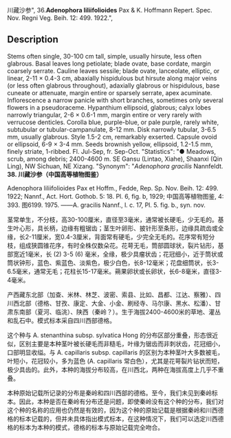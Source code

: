 川藏沙参",
36.**Adenophora liliifolioides** Pax & K. Hoffmann Repert. Spec. Nov. Regni Veg. Beih. 12: 499. 1922.",

## Description
Stems often single, 30-100 cm tall, simple, usually hirsute, less often glabrous. Basal leaves long petiolate; blade ovate, base cordate, margin coarsely serrate. Cauline leaves sessile; blade ovate, lanceolate, elliptic, or linear, 2-11 × 0.4-3 cm, abaxially hispidulous but hirsute along major veins (or less often glabrous throughout), adaxially glabrous or hispidulous, base cuneate or attenuate, margin entire or sparsely serrate, apex acuminate. Inflorescence a narrow panicle with short branches, sometimes only several flowers in a pseudoraceme. Hypanthium ellipsoid, glabrous; calyx lobes narrowly triangular, 2-6 × 0.6-1 mm, margin entire or very rarely with verrucose denticles. Corolla blue, purple-blue, or pale purple, rarely white, subtubular or tubular-campanulate, 8-12 mm. Disk narrowly tubular, 3-6.5 mm, usually glabrous. Style 1.5-2 cm, remarkably exserted. Capsule ovoid or ellipsoid, 6-9 × 3-4 mm. Seeds brownish yellow, ellipsoid, 1.2-1.5 mm, finely striate, 1-ribbed. Fl. Jul-Sep, fr. Sep-Oct.
  "Statistics": "● Meadows, scrub, among debris; 2400-4600 m. SE Gansu (Lintao, Xiahe), Shaanxi (Qin Ling), NW Sichuan, NE Xizang.
  "Synonym": "*Adenophora gracilis* Nannfeldt.
**38. 川藏沙参（中国高等植物图鉴）**

Adenophora liliifolioides Pax et Hoffm., Fedde, Rep. Sp. Nov. Beih. 12: 499. 1922; Nannf., Act. Hort. Gothob. 5: 18. Pl. 6, fig. b, 1929; 中国高等植物图鉴, 4: 393. 图6199. 1975. ——A. gracilis Nannf., l. c. 17, Pl. 5. fig. b., syn. nov.

茎常单生，不分枝，高30-100厘米，直径至3毫米，通常被长硬毛，少无毛的。基生叶心形，具长柄，边缘有粗锯齿；茎生叶卵形、披针形至条形，边缘具疏齿或全缘，长2-11厘米，宽0.4-3厘米，背面常有硬毛，少完全无毛的。花序常有短分枝，组成狭圆锥花序，有时全株仅数朵花。花萼无毛，筒部圆球状，裂片钻形，基部宽近1毫米，长 (2) 3-5 (6) 毫米，全缘，极少具瘤状齿；花冠细小，近于筒状或筒状钟形，蓝色、紫蓝色、淡紫色，极少白色，长8-12毫米；花盘细筒状，长3-6.5毫米，通常无毛；花柱长15-17毫米。蒴果卵状或长卵状，长6-8毫米，直径3-4毫米。

产西藏东北部（加查、米林、林芝、波密、索县、比如、昌都、江达、察雅）、四川西北部（德格、甘孜、康定、大金、小金、刷经寺、马尔康、黑水、松潘）、甘肃东南部（夏河、临洮）、陕西（秦岭？）。生于海拔2400-4600米的草地、灌丛和乱石中。模式标本采自四川西部德格。

这个种与 A. stenanthina subsp. sylvatica Hong 的分布区部分重叠，形态很近似，区别主要是本种茎叶被长硬毛而非糙毛，叶缘为锯齿而非刺状齿，花冠细小，口部明显收缢。与 A. capillaris subsp. capillaris 的区别为本种茎叶大多数被毛，叶短小，花冠较小，多为蓝色 (A. capillaris 常白色），尤其是花萼裂片钻状而短，极少具齿的。此外，本种的海拔分布较高，在川西北，两种在海拔高度上几乎不重叠。

本种原始记载所记录的分布是秦岭和四川西部的德格。至今，我们未见到秦岭标本。因此，本种是否在秦岭有分布还是问题，即使秦岭没有这个种的分布，我们对这个种的名称的应用也仍然是有效的，因为这个种的原始记载是根据秦岭和川西德格的标本记载的，但并未具体指出模式标本，在这种情况下，我们可以选定川西德格的标本为本种的模式，德格的标本与原始记载完全吻合。
